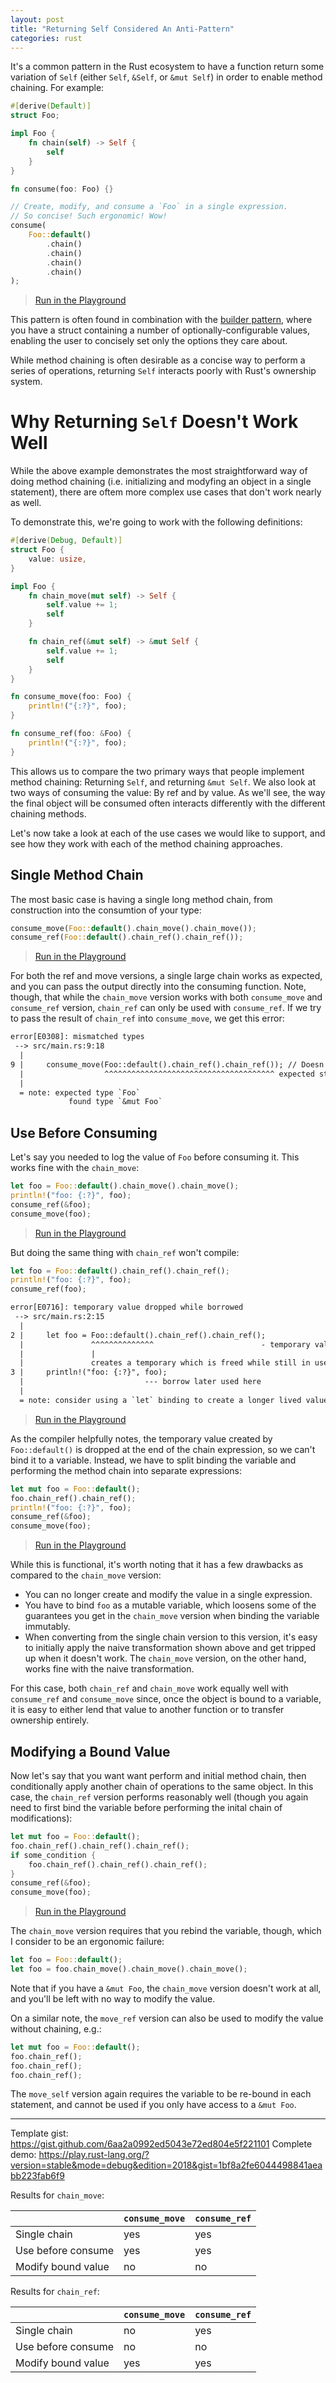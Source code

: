 ```yaml
---
layout: post
title: "Returning Self Considered An Anti-Pattern"
categories: rust
---
```


It's a common pattern in the Rust ecosystem to have a function return some variation of `Self` (either `Self`, `&Self`, or `&mut Self`) in order to enable method chaining. For example:

```rust
#[derive(Default)]
struct Foo;

impl Foo {
    fn chain(self) -> Self {
        self
    }
}

fn consume(foo: Foo) {}

// Create, modify, and consume a `Foo` in a single expression.
// So concise! Such ergonomic! Wow!
consume(
    Foo::default()
        .chain()
        .chain()
        .chain()
        .chain()
);
```

> [Run in the Playground](https://play.rust-lang.org/?version=stable&mode=debug&edition=2018&gist=474c0928fe2620c4a889378f46558336)

This pattern is often found in combination with the [builder pattern], where you have a struct containing a number of optionally-configurable values, enabling the user to concisely set only the options they care about.

While method chaining is often desirable as a concise way to perform a series of operations, returning `Self` interacts poorly with Rust's ownership system.

# Why Returning `Self` Doesn't Work Well

While the above example demonstrates the most straightforward way of doing method chaining (i.e. initializing and modyfing an object in a single statement), there are oftem more complex use cases that don't work nearly as well.

To demonstrate this, we're going to work with the following definitions:

```rust
#[derive(Debug, Default)]
struct Foo {
    value: usize,
}

impl Foo {
    fn chain_move(mut self) -> Self {
        self.value += 1;
        self
    }

    fn chain_ref(&mut self) -> &mut Self {
        self.value += 1;
        self
    }
}

fn consume_move(foo: Foo) {
    println!("{:?}", foo);
}

fn consume_ref(foo: &Foo) {
    println!("{:?}", foo);
}
```

This allows us to compare the two primary ways that people implement method chaining: Returning `Self`, and returning `&mut Self`. We also look at two ways of consuming the value: By ref and by value. As we'll see, the way the final object will be consumed often interacts differently with the different chaining methods.

Let's now take a look at each of the use cases we would like to support, and see how they work with each of the method chaining approaches.

## Single Method Chain

The most basic case is having a single long method chain, from construction into the consumtion of your type:

```rust
consume_move(Foo::default().chain_move().chain_move());
consume_ref(Foo::default().chain_ref().chain_ref());
```

> [Run in the Playground](https://play.rust-lang.org/?version=stable&mode=debug&edition=2018&gist=9402739e03bf725420ad70a0283ac943)

For both the ref and move versions, a single large chain works as expected, and you can pass the output directly into the consuming function. Note, though, that while the `chain_move` version works with both `consume_move` and `consume_ref` version, `chain_ref` can only be used with `consume_ref`. If we try to pass the result of `chain_ref` into `consume_move`, we get this error:

```txt
error[E0308]: mismatched types
 --> src/main.rs:9:18
  |
9 |     consume_move(Foo::default().chain_ref().chain_ref()); // Doesn't compile.
  |                  ^^^^^^^^^^^^^^^^^^^^^^^^^^^^^^^^^^^^^^ expected struct `Foo`, found &mut Foo
  |
  = note: expected type `Foo`
             found type `&mut Foo`
```

## Use Before Consuming

Let's say you needed to log the value of `Foo` before consuming it. This works fine with the `chain_move`:

```rust
let foo = Foo::default().chain_move().chain_move();
println!("foo: {:?}", foo);
consume_ref(&foo);
consume_move(foo);
```

> [Run in the Playground](https://play.rust-lang.org/?version=stable&mode=debug&edition=2018&gist=c3dad670cc24c7d710fc2cc4278c691c)

But doing the same thing with `chain_ref` won't compile:

```rust
let foo = Foo::default().chain_ref().chain_ref();
println!("foo: {:?}", foo);
consume_ref(foo);
```

```txt
error[E0716]: temporary value dropped while borrowed
 --> src/main.rs:2:15
  |
2 |     let foo = Foo::default().chain_ref().chain_ref();
  |               ^^^^^^^^^^^^^^                        - temporary value is freed at the end of this statement
  |               |
  |               creates a temporary which is freed while still in use
3 |     println!("foo: {:?}", foo);
  |                           --- borrow later used here
  |
  = note: consider using a `let` binding to create a longer lived value
```

> [Run in the Playground](https://play.rust-lang.org/?version=stable&mode=debug&edition=2018&gist=fcf0b2d4b3422d5151fde27df66637ae)

As the compiler helpfully notes, the temporary value created by `Foo::default()` is dropped at the end of the chain expression, so we can't bind it to a variable. Instead, we have to split binding the variable and performing the method chain into separate expressions:

```rust
let mut foo = Foo::default();
foo.chain_ref().chain_ref();
println!("foo: {:?}", foo);
consume_ref(&foo);
consume_move(foo);
```

> [Run in the Playground](https://play.rust-lang.org/?version=stable&mode=debug&edition=2018&gist=234824151a664395c788cac897c49a9e)

While this is functional, it's worth noting that it has a few drawbacks as compared to the `chain_move` version:

* You can no longer create and modify the value in a single expression.
* You have to bind `foo` as a mutable variable, which loosens some of the guarantees you get in the `chain_move` version when binding the variable immutably.
* When converting from the single chain version to this version, it's easy to initially apply the naive transformation shown above and get tripped up when it doesn't work. The `chain_move` version, on the other hand, works fine with the naive transformation.

For this case, both `chain_ref` and `chain_move` work equally well with `consume_ref` and `consume_move` since, once the object is bound to a variable, it is easy to either lend that value to another function or to transfer ownership entirely.

## Modifying a Bound Value

Now let's say that you want want perform and initial method chain, then conditionally apply another chain of operations to the same object. In this case, the `chain_ref` version performs reasonably well (though you again need to first bind the variable before performing the inital chain of modifications):

```rust
let mut foo = Foo::default();
foo.chain_ref().chain_ref().chain_ref();
if some_condition {
    foo.chain_ref().chain_ref().chain_ref();
}
consume_ref(&foo);
consume_move(foo);
```

> [Run in the Playground](https://play.rust-lang.org/?version=stable&mode=debug&edition=2018&gist=80f4b820c323958a1a39c5bd0ae3e3ac)

The `chain_move` version requires that you rebind the variable, though, which I consider to be an ergonomic failure:

```rust
let foo = Foo::default();
let foo = foo.chain_move().chain_move().chain_move();
```

Note that if you have a `&mut Foo`, the `chain_move` version doesn't work at all, and you'll be left with no way to modify the value.

On a similar note, the `move_ref` version can also be used to modify the value without chaining, e.g.:

```rust
let mut foo = Foo::default();
foo.chain_ref();
foo.chain_ref();
foo.chain_ref();
```

The `move_self` version again requires the variable to be re-bound in each statement, and cannot be used if you only have access to a `&mut Foo`.

---

Template gist: https://gist.github.com/6aa2a0992ed5043e72ed804e5f221101
Complete demo: https://play.rust-lang.org/?version=stable&mode=debug&edition=2018&gist=1bf8a2fe6044498841aeabb223fab6f9

Results for `chain_move`:

|                    | `consume_move` | `consume_ref` |
|--------------------|----------------|---------------|
| Single chain       | yes            | yes           |
| Use before consume | yes            | yes           |
| Modify bound value | no             | no            |

Results for `chain_ref`:

|                    | `consume_move` | `consume_ref` |
|--------------------|----------------|---------------|
| Single chain       | no             | yes           |
| Use before consume | no             | no            |
| Modify bound value | yes            | yes           |

[builder pattern]: https://github.com/rust-unofficial/patterns/blob/master/patterns/builder.md
